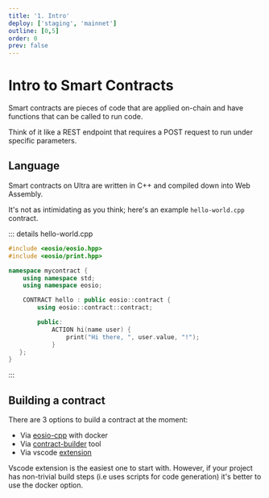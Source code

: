 ```yaml
---
title: '1. Intro'
deploy: ['staging', 'mainnet']
outline: [0,5]
order: 0
prev: false
---
```


# Intro to Smart Contracts

Smart contracts are pieces of code that are applied on-chain and have functions that can be called to run code.

Think of it like a REST endpoint that requires a POST request to run under specific parameters.

## Language

Smart contracts on Ultra are written in C++ and compiled down into Web Assembly.

It's not as intimidating as you think; here's an example `hello-world.cpp` contract.

::: details hello-world.cpp
```cpp
#include <eosio/eosio.hpp>
#include <eosio/print.hpp>

namespace mycontract {
    using namespace std;
    using namespace eosio;

    CONTRACT hello : public eosio::contract {
        using eosio::contract::contract;

        public:
            ACTION hi(name user) {
                print("Hi there, ", user.value, "!");
            }
   };
}
```
:::

## Building a contract

There are 3 options to build a contract at the moment:

* Via [eosio-cpp](../Docker/docker-contract-development-flow.md) with docker
* Via [contract-builder](../../tools/contract-builder/index.md) tool
* Via vscode [extension](./3.compile.md)

Vscode extension is the easiest one to start with. However, if your project has non-trivial build steps (i.e uses scripts for code generation)
it's better to use the docker option.